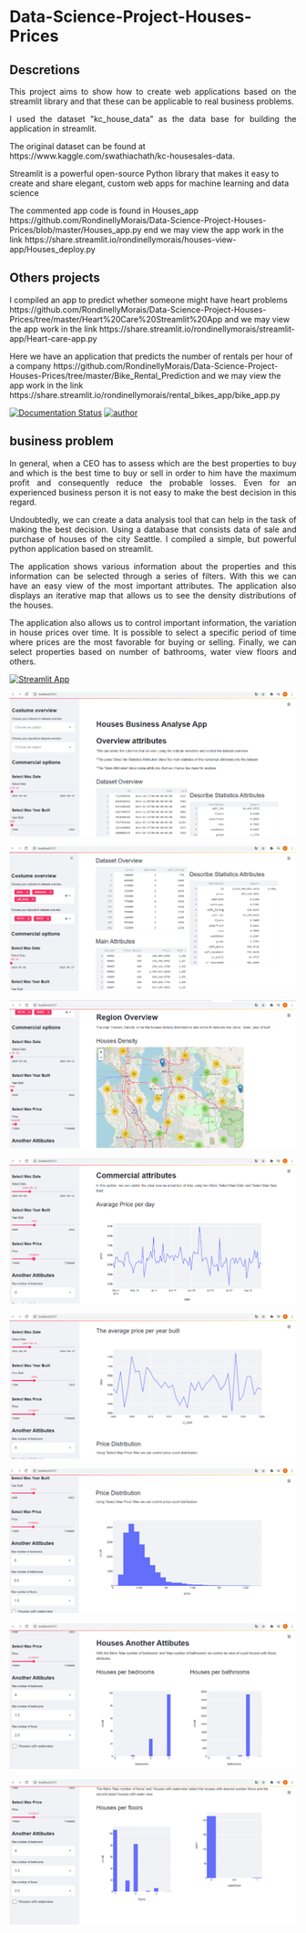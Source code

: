 # Data-Science-Project-Houses-Prices
## Descretions
<p align="justify"> This project aims to show how to create web applications based on the streamlit library and
  that these can be applicable to real business problems. </p>
<p align="justify"> I used the dataset "kc_house_data" as the data base for building the application in streamlit.</p>
<p align=""> The original dataset can be found at https://www.kaggle.com/swathiachath/kc-housesales-data. </p>
<p align="">Streamlit is a powerful open-source Python library that makes it easy to create and share elegant, 
  custom web apps for machine learning and data science </p>
 <p align=""> The commented app code is found in Houses_app https://github.com/RondinellyMorais/Data-Science-Project-Houses-Prices/blob/master/Houses_app.py 
 end we may view the app work in the link https://share.streamlit.io/rondinellymorais/houses-view-app/Houses_deploy.py </p> 
 
 ## Others projects
  <p align=""> I compiled an app to predict whether someone might have heart problems https://github.com/RondinellyMorais/Data-Science-Project-Houses-Prices/tree/master/Heart%20Care%20Streamlit%20App and we may view the app work in the link  https://share.streamlit.io/rondinellymorais/streamlit-app/Heart-care-app.py </p>
  
 <p align=""> Here we have an application that predicts the number of rentals per hour of a company https://github.com/RondinellyMorais/Data-Science-Project-Houses-Prices/tree/master/Bike_Rental_Prediction and we may view the app work in the link https://share.streamlit.io/rondinellymorais/rental_bikes_app/bike_app.py </p>
  
[![Documentation Status](https://readthedocs.com/projects/streamlit-streamlit/badge/?version=latest)](https://docs.streamlit.io/en/latest/?badge=latest)
[![author](https://img.shields.io/badge/author-rondinelly-red.svg)](https://www.linkedin.com/in/rondinellyoliveiradatascience)


## business problem
<p align="justify"> In general, when a CEO has to assess which are the best properties to buy and which is the best
  time to buy or sell in order to him have the maximum profit and consequently reduce the probable losses. Even for an experienced business person it is not easy to make the best decision in this regard.</p>
  
  <p align="justify"> Undoubtedly, we can create a data analysis tool that can help in the task of making the best decision. Using a database that consists data of sale and purchase of houses of the city Seattle. I compiled a simple, but powerful python application based on streamlit. </p>
  
   <p align="justify">The application shows various information about the properties and this information can be selected through a series of filters. With this we can have an easy view of the most important attributes. The application also displays an iterative map that allows us to see the density distributions of the houses.</p>
   
   <p align="justify"> The application also allows us to control important information, the variation in house prices over time. It is possible to select a specific period of time where prices are the most favorable for buying or selling. Finally, we can select properties based on number of bathrooms, water view floors and others.</p>
  
[![Streamlit App](https://static.streamlit.io/badges/streamlit_badge_black_white.svg)](https://share.streamlit.io/streamlit/demo-face-gan)


![Wellcome](/Images/01.png?raw=True)

![Wellcome](/Images/02.png?raw=True)

![Wellcome](/Images/03.png?raw=True)

![Wellcome](/Images/04.png?raw=True)

![Wellcome](/Images/05.png?raw=True)

![Wellcome](/Images/06.png?raw=True)

![Wellcome](/Images/07.png?raw=True)

![Wellcome](/Images/08.png?raw=True)

